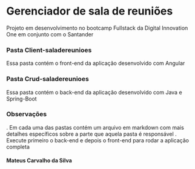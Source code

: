 # Gerenciador de sala de reuniões

Projeto em desenvolvimento no bootcamp Fullstack da Digital Innovation One em conjunto com o Santander

### Pasta Client-saladereunioes

Essa pasta contém o front-end da aplicação desenvolvido com Angular

### Pasta Crud-saladereunioes

Essa pasta contém o back-end da aplicação desenvolvido com Java e Spring-Boot

### Observações

. Em cada uma das pastas contém um arquivo em markdown com mais detalhes específicos sobre a parte que aquela pasta é responsável
. Execute primeiro o back-end e depois o front-end para rodar a aplicação completa

#### Mateus Carvalho da Silva